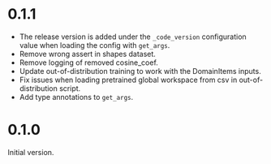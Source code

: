 # 0.1.1

* The release version is added under the `_code_version` configuration value
  when loading the config with `get_args`.
* Remove wrong assert in shapes dataset.
* Remove logging of removed cosine_coef.
* Update out-of-distribution training to work with the DomainItems
  inputs.
* Fix issues when loading pretrained global workspace from csv in
  out-of-distribution script.
* Add type annotations to `get_args`.

# 0.1.0

Initial version.